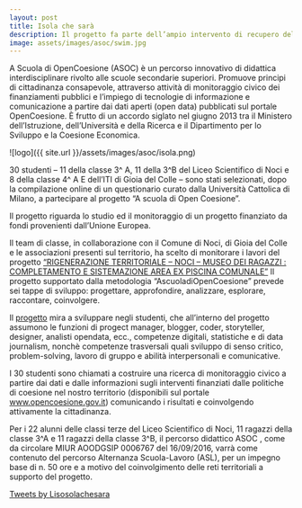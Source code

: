 ```yaml
---
layout: post
title: Isola che sarà
description: Il progetto fa parte dell’ampio intervento di recupero dell’area dell’ex-piscina comunale dell'IIS Da Vinci-Galileo 
image: assets/images/asoc/swim.jpg
---
```


A Scuola di OpenCoesione (ASOC) è un  percorso innovativo di didattica interdisciplinare rivolto alle scuole secondarie superiori. Promuove principi di cittadinanza consapevole, attraverso attività di monitoraggio civico dei finanziamenti pubblici e l’impiego di tecnologie di informazione e comunicazione a partire dai dati aperti (open data) pubblicati sul portale OpenCoesione. È frutto di un accordo siglato nel giugno 2013 tra il Ministero dell’Istruzione, dell’Università e della Ricerca e il Dipartimento per lo Sviluppo e la Coesione Economica.

![logo]({{ site.url }}/assets/images/asoc/isola.png)

30 studenti – 11  della classe 3^ A, 11  della 3^B del Liceo Scientifico di Noci e 8 della classe 4^ A E dell’ITI di Gioia del Colle – sono stati selezionati,  dopo la compilazione online di un questionario curato dalla Università Cattolica di Milano,  a partecipare al progetto “A scuola di Open Coesione”.

Il progetto riguarda lo studio ed  il monitoraggio  di un progetto finanziato da fondi provenienti dall’Unione Europea.

Il team di classe, in collaborazione con il Comune di Noci, di Gioia del Colle e le associazioni presenti sul territorio, ha scelto di monitorare i lavori  del progetto [“RIGENERAZIONE TERRITORIALE – NOCI –  MUSEO DEI RAGAZZI : COMPLETAMENTO E SISTEMAZIONE AREA EX PISCINA COMUNALE”](http://www.ascuoladiopencoesione.it/blogs/1/726) Il progetto supportato dalla metodologia  “AscuoladiOpenCoesione”  prevede  sei tappe di sviluppo: progettare, approfondire, analizzare, esplorare, raccontare, coinvolgere.

Il [progetto](http://www.davincigalilei.it/category/progetti/lisola-che-sara/) mira a sviluppare negli studenti, che all’interno del progetto assumono le funzioni di progect manager, blogger, coder, storyteller, designer, analisti opendata, ecc., competenze digitali, statistiche e di data journalism, nonchè competenze trasversali quali sviluppo di senso critico, problem-solving, lavoro di gruppo e abilità interpersonali e comunicative.

I 30 studenti sono  chiamati a costruire una ricerca di monitoraggio civico a partire dai dati e dalle informazioni sugli interventi finanziati dalle politiche di coesione nel nostro territorio (disponibili sul portale www.opencoesione.gov.it) comunicando i risultati e coinvolgendo attivamente la cittadinanza.

Per i 22 alunni delle classi terze del Liceo Scientifico di Noci, 11 ragazzi della classe 3^A e 11 ragazzi della classe 3^B, il percorso  didattico ASOC , come da circolare MIUR AOODGSIP 0006767  del 16/09/2016, varrà come contenuto del percorso Alternanza Scuola-Lavoro (ASL),  per un impegno base di n. 50 ore  e a motivo del  coinvolgimento delle reti territoriali a supporto del progetto.

<a class="twitter-timeline" data-lang="it" data-theme="dark" href="https://twitter.com/Lisosolachesara">Tweets by Lisosolachesara</a> <script async src="//platform.twitter.com/widgets.js" charset="utf-8"></script>